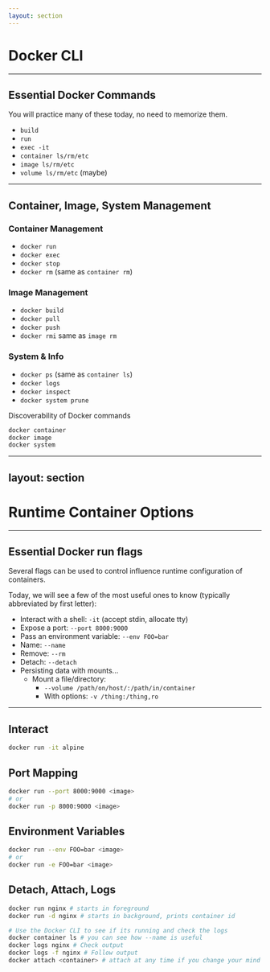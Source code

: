 ```yaml
---
layout: section
---
```


# Docker CLI

---


## Essential Docker Commands

You will practice many of these today, no need to memorize them.

- `build`
- `run`
- `exec -it`
- `container ls/rm/etc`
- `image ls/rm/etc`
- `volume ls/rm/etc` (maybe)

---

## Container, Image, System Management

<div class="grid grid-cols-3 gap-4">

<div>

### Container Management
- `docker run`
- `docker exec`
- `docker stop`
- `docker rm` (same as `container rm`)

</div>

<div>

### Image Management
- `docker build`
- `docker pull`
- `docker push`
- `docker rmi` same as `image rm`

</div>

<div>

### System & Info
- `docker ps` (same as `container ls`)
- `docker logs`
- `docker inspect`
- `docker system prune`

</div>
</div>

Discoverability of Docker commands

```bash
docker container
docker image
docker system
```

---
layout: section
---

# Runtime Container Options

---

## Essential Docker run flags
<!--Runtime configuration-->

Several flags can be used to control influence runtime configuration of containers.

Today, we will see a few of the most useful ones to know (typically abbreviated by first letter):
- Interact with a shell: `-it` (accept stdin, allocate tty)
- Expose a port: `--port 8000:9000`
- Pass an environment variable: `--env FOO=bar`
- Name: `--name`
- Remove: `--rm`
- Detach: `--detach`
- Persisting data with mounts...
  - Mount a file/directory:
    - `--volume /path/on/host/:/path/in/container`
    - With options: `-v /thing:/thing,ro`

---


## Interact

```bash
docker run -it alpine
```

## Port Mapping

```bash
docker run --port 8000:9000 <image>
# or
docker run -p 8000:9000 <image>
```

## Environment Variables

```bash
docker run --env FOO=bar <image>
# or
docker run -e FOO=bar <image>
```

## Detach, Attach, Logs

```bash
docker run nginx # starts in foreground
docker run -d nginx # starts in background, prints container id

# Use the Docker CLI to see if its running and check the logs
docker container ls # you can see how --name is useful
docker logs nginx # Check output
docker logs -f nginx # Follow output
docker attach <container> # attach at any time if you change your mind
```

<!--
Inspecting images

docker history docker-demo

docker inspect docker-demo
-->
